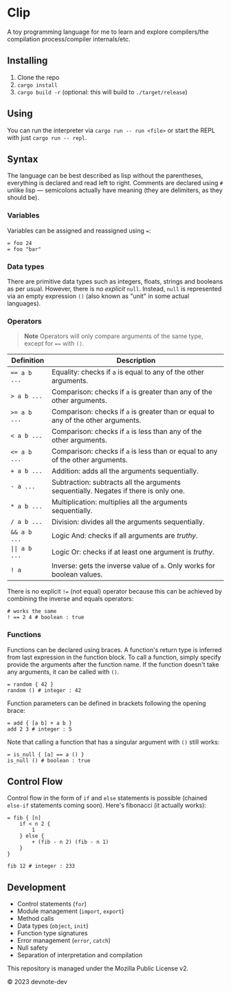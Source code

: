 # Clip

A toy programming language for me to learn and explore compilers/the compilation process/compiler internals/etc.

## Installing

1. Clone the repo
2. `cargo install`
3. `cargo build -r` (optional: this will build to `./target/release`)

## Using

You can run the interpreter via `cargo run -- run <file>` or start the REPL with just `cargo run -- repl`.

## Syntax

The language can be best described as lisp without the parentheses, everything is declared and read left to right. Comments are declared using `#` unlike lisp — semicolons actually have meaning (they are delimiters, as they should be).

### Variables

Variables can be assigned and reassigned using `=`:

```
= foo 24
= foo "bar"
```

### Data types

There are primitive data types such as integers, floats, strings and booleans as per usual. However, there is no _explicit_ `null`. Instead, `null` is represented via an empty expression `()` (also known as "unit" in some actual languages).

### Operators

> **Note**
> Operators will only compare arguments of the same type, except for `==` with `()`.

| Definition     | Description                                                                          |
| -------------- | ------------------------------------------------------------------------------------ |
| `== a b ...`   | Equality: checks if `a` is equal to any of the other arguments.                      |
| `> a b ...`    | Comparison: checks if `a` is greater than any of the other arguments.                |
| `>= a b ...`   | Comparison: checks if `a` is greater than or equal to any of the other arguments.    |
| `< a b ...`    | Comparison: checks if `a` is less than any of the other arguments.                   |
| `<= a b ...`   | Comparison: checks if `a` is less than or equal to any of the other arguments.       |
| `+ a b ...`    | Addition: adds all the arguments sequentially.                                       |
| `- a ...`      | Subtraction: subtracts all the arguments sequentially. Negates if there is only one. |
| `* a b ...`    | Multiplication: multiplies all the arguments sequentially.                           |
| `/ a b ...`    | Division: divides all the arguments sequentially.                                    |
| `&& a b ...`   | Logic And: checks if all arguments are _truthy_.                                     |
| `\|\| a b ...` | Logic Or: checks if at least one argument is _truthy_.                               |
| `! a`          | Inverse: gets the inverse value of `a`. Only works for boolean values.               |

There is no explicit `!=` (not equal) operator because this can be achieved by combining the inverse and equals operators:

```
# works the same
! == 2 4 # boolean : true
```

### Functions

Functions can be declared using braces. A function's return type is inferred from last expression in the function block. To call a function, simply specify provide the arguments after the function name. If the function doesn't take any arguments, it can be called with `()`.

```
= random { 42 }
random () # integer : 42
```

Function parameters can be defined in brackets following the opening brace:

```
= add { [a b] + a b }
add 2 3 # integer : 5
```

Note that calling a function that has a singular argument with `()` still works:

```
= is_null { [a] == a () }
is_null () # boolean : true
```

## Control Flow

Control flow in the form of `if` and `else` statements is possible (chained `else-if` statements coming soon). Here's fibonacci (it actually works):

```
= fib { [n]
    if < n 2 {
        1
    } else {
        + (fib - n 2) (fib - n 1)
    }
}

fib 12 # integer : 233
```

## Development

- Control statements (`for`)
- Module management (`import`, `export`)
- Method calls
- Data types (`object`, `init`)
- Function type signatures
- Error management (`error`, `catch`)
- Null safety
- Separation of interpretation and compilation

This repository is managed under the Mozilla Public License v2.

© 2023 devnote-dev
